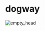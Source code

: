 # dogway

![empty_head](https://github.com/user-attachments/assets/ac60420a-c6e4-41b4-8813-8cafae110408)
